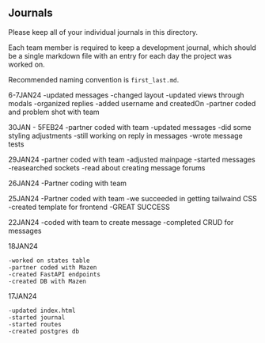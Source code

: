 ## Journals

Please keep all of your individual journals in this directory.

Each team member is required to keep a development journal, which should be a single markdown file with an entry for each day the project was worked on.

Recommended naming convention is `first_last.md`.

6-7JAN24
    -updated messages
        -changed layout
        -updated views through modals
        -organized replies
        -added username and createdOn
    -partner coded and problem shot with team


30JAN - 5FEB24
    -partner coded with team
    -updated messages
    -did some styling adjustments
    -still working on reply in messages
    -wrote message tests

29JAN24
    -partner coded with team
    -adjusted mainpage
    -started messages
    -reasearched sockets
    -read about creating message forums

26JAN24
    -Partner coding with team
    
25JAN24
    -Partner coded with team
    -we succeeded in getting tailwaind CSS 
    -created template for frontend
    -GREAT SUCCESS

22JAN24
    -coded with team to create message
    -completed CRUD for messages

18JAN24

    -worked on states table
    -partner coded with Mazen
    -created FastAPI endpoints
    -created DB with Mazen

17JAN24

    -updated index.html
    -started journal
    -started routes 
    -created postgres db
